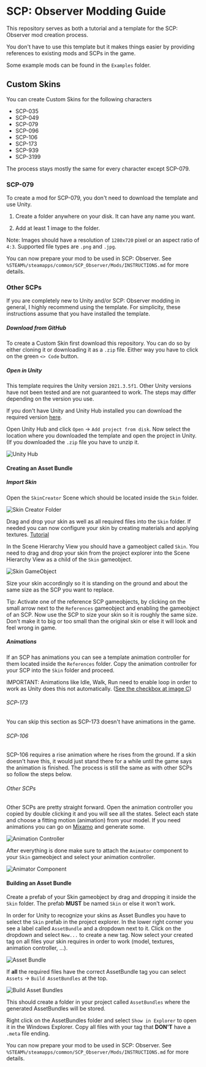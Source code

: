 # SCP: Observer Modding Guide

This repository serves as both a tutorial and a template for the SCP: Observer mod creation process.

You don't have to use this template but it makes things easier by providing references to existing mods and SCPs in the game.

Some example mods can be found in the `Examples` folder.

## Custom Skins

You can create Custom Skins for the following characters
- SCP-035
- SCP-049
- SCP-079
- SCP-096
- SCP-106
- SCP-173
- SCP-939
- SCP-3199

The process stays mostly the same for every character except SCP-079.

### SCP-079

To create a mod for SCP-079, you don't need to download the template and use Unity.

1. Create a folder anywhere on your disk. It can have any name you want.

2. Add at least 1 image to the folder.

Note: Images should have a resolution of `1280x720` pixel or an aspect ratio of `4:3`. Supported file types are `.png` and `.jpg`.

You can now prepare your mod to be used in SCP: Observer. See `%STEAM%/steamapps/common/SCP_Observer/Mods/INSTRUCTIONS.md` for more details.

### Other SCPs

If you are completely new to Unity and/or SCP: Observer modding in general, I highly recommend using the template. For simplicity, these instructions assume that you have installed the template.

##### Download from GitHub

To create a Custom Skin first download this repository. You can do so by either cloning it or downloading it as a `.zip` file. Either way you have to click on the green `<> Code` button.

##### Open in Unity

This template requires the Unity version `2021.3.5f1`. Other Unity versions have not been tested and are not guaranteed to work. The steps may differ depending on the version you use.

If you don't have Unity and Unity Hub installed you can download the required version [here](https://unity.com/releases/editor/archive).

Open Unity Hub and click `Open` -> `Add project from disk`. Now select the location where you downloaded the template and open the project in Unity. (If you downloaded the `.zip` file you have to unzip it.

![Unity Hub](https://i.imgur.com/hLnzxnM.png)

#### Creating an Asset Bundle

##### Import Skin

Open the `SkinCreator` Scene which should be located inside the `Skin` folder.

![Skin Creator Folder](https://i.imgur.com/1KVZoVx.png)

Drag and drop your skin as well as all required files into the `Skin` folder. If needed you can now configure your skin by creating materials and applying textures. [Tutorial](https://docs.unity3d.com/2019.3/Documentation/Manual/Materials.html)

In the Scene Hierarchy View you should have a gameobject called `Skin`. You need to drag and drop your skin from the project explorer into the Scene Hierarchy View as a child of the `Skin` gameobject.

![Skin GameObject](https://i.imgur.com/4HnoBg0.png)

Size your skin accordingly so it is standing on the ground and about the same size as the SCP you want to replace. 

Tip: Activate one of the reference SCP gameobjects, by clicking on the small arrow next to the `References` gameobject and enabling the gameobject of an SCP. Now use the SCP to size your skin so it is roughly the same size. Don't make it to big or too small than the original skin or else it will look and feel wrong in game.

##### Animations

If an SCP has animations you can see a template animation controller for them located inside the `References` folder. Copy the animation controller for your SCP into the `Skin` folder and proceed.

IMPORTANT: Animations like Idle, Walk, Run need to enable loop in order to work as Unity does this not automatically. ([See the checkbox at image C](https://docs.unity3d.com/Manual/class-AnimationClip.html))

###### SCP-173

You can skip this section as SCP-173 doesn't have animations in the game.

###### SCP-106

SCP-106 requires a rise animation where he rises from the ground. If a skin doesn't have this, it would just stand there for a while until the game says the animation is finished. The process is still the same as with other SCPs so follow the steps below.

###### Other SCPs

Other SCPs are pretty straight forward. Open the animation controller you copied by double clicking it and you will see all the states. Select each state and choose a fitting motion (animation) from your model. If you need animations you can go on [Mixamo](https://www.mixamo.com/#/) and generate some.

![Animation Controller](https://i.imgur.com/G7uo9jS.png)

After everything is done make sure to attach the `Animator` component to your `Skin` gameobject and select your animation controller.

![Animator Component](https://i.imgur.com/zEoh42O.png)

#### Building an Asset Bundle

Create a prefab of your Skin gameobject by drag and dropping it inside the `Skin` folder. The prefab **MUST** be named `Skin` or else it won't work.

In order for Unity to recognize your skins as Asset Bundles you have to select the `Skin` prefab in the project explorer. In the lower right corner you see a label called `AssetBundle` and a dropdown next to it. Click on the dropdown and select `New...` to create a new tag. Now select your created tag on all files your skin requires in order to work (model, textures, animation controller, ...).

![Asset Bundle](https://i.imgur.com/NQG8Y3w.png)

If **all** the required files have the correct AssetBundle tag you can select `Assets` -> `Build AssetBundles` at the top.

![Build Asset Bundles](https://i.imgur.com/gHprKNg.png)

This should create a folder in your project called `AssetBundles` where the generated AssetBundles will be stored.

Right click on the AssetBundles folder and select `Show in Explorer` to open it in the Windows Explorer. Copy all files with your tag that **DON'T** have a `.meta` file ending.

You can now prepare your mod to be used in SCP: Observer. See `%STEAM%/steamapps/common/SCP_Observer/Mods/INSTRUCTIONS.md` for more details.